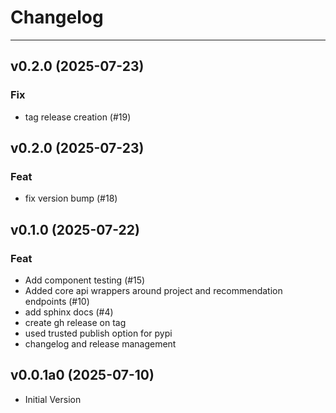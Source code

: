 # Changelog

<!-- BELOW IS AUTOMATICALLY UPDATED BY COMMITIZEN -->
---

## v0.2.0 (2025-07-23)

### Fix

- tag release creation (#19)

## v0.2.0 (2025-07-23)

### Feat

- fix version bump (#18)

## v0.1.0 (2025-07-22)

### Feat

- Add component testing (#15)
- Added core api wrappers around project and recommendation endpoints (#10)
- add sphinx docs (#4)
- create gh release on tag
- used trusted publish option for pypi
- changelog and release management

## v0.0.1a0 (2025-07-10)
- Initial Version
